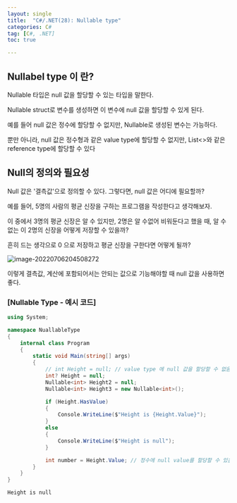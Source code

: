 ```yaml
---
layout: single
title:  "C#/.NET(28): Nullable type"
categories: C#
tag: [C#, .NET]
toc: true 

---
```


## Nullabel type 이 란?

Nullable 타입은 null 값을 할당할 수 있는 타입을 말한다.

Nullable<T> struct로 변수를 생성하면 이 변수에 null 값을 할당할 수 있게 된다.

예를 들어 null 값은 정수에 할당할 수 없지만, Nullable<T>로 생성된 변수는 가능하다.

뿐만 아니라, null 값은 정수형과 같은 value type에 할당할 수 없지만, List<>와 같은 reference type에 할당할 수 있다







## Null의 정의와 필요성

Null 값은 '결측값'으로 정의할 수 있다. 그렇다면, null 값은 어디에 필요할까?

예를 들어, 5명의 사람의 평균 신장을 구하는 프로그램을 작성한다고 생각해보자.

이 중에서 3명의 평균 신장은 알 수 있지만, 2명은 알 수없어 비워둔다고 했을 때, 알 수 없는 이 2명의 신장을 어떻게 저장할 수 있을까?

흔히 드는 생각으로 0 으로 저장하고 평균 신장을 구한다면 어떻게 될까?

![image-20220706204508272](/assets/img/image-20220706204508272.png)

이렇게 결측값, 계산에 포함되어서는 안되는 값으로 기능해야할 때 null 값을 사용하면 좋다.







### [Nullable Type - 예시 코드]

```c#
using System;

namespace NuallableType
{
	internal class Program
	{
		static void Main(string[] args)
		{
			// int Height = null; // value type 에 null 값을 할당할 수 없음, 에러
			int? Height = null;
			Nullable<int> Height2 = null;
			Nullable<int> Height3 = new Nullable<int>();

			if (Height.HasValue)
			{
				Console.WriteLine($"Height is {Height.Value}");
			}
			else
			{
				Console.WriteLine($"Height is null");
			}

			int number = Height.Value; // 정수에 null value를 할당할 수 있음
		}
	}
}
```

```
Height is null
```


